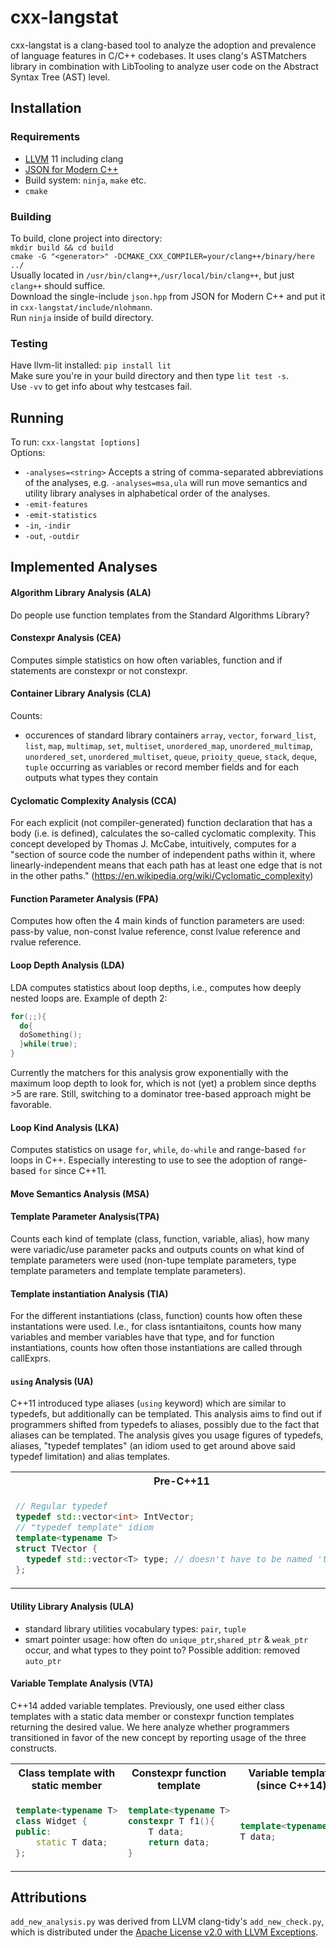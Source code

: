 # cxx-langstat

cxx-langstat is a clang-based tool to analyze the adoption and prevalence of language features in C/C++ codebases.
It uses clang's ASTMatchers library in combination with LibTooling to analyze user code on the Abstract Syntax Tree (AST) level.

## Installation
### Requirements
- [LLVM](http://llvm.org) 11 including clang
- [JSON for Modern C++](https://github.com/nlohmann/json)
- Build system: `ninja`, `make` etc.
- `cmake`
### Building
To build, clone project into directory:  
`mkdir build && cd build`  
`cmake -G "<generator>" -DCMAKE_CXX_COMPILER=your/clang++/binary/here ../`  
Usually located in `/usr/bin/clang++`,`/usr/local/bin/clang++`, but just `clang++` should suffice. \
Download the single-include `json.hpp` from JSON for Modern C++ and put it in `cxx-langstat/include/nlohmann`. \
Run `ninja` inside of build directory.
### Testing
Have llvm-lit installed: `pip install lit` \
Make sure you're in your build directory and then type `lit test -s`. \
Use `-vv` to get info about why testcases fail.
## Running
To run:  ` cxx-langstat [options] `  
Options:
- `-analyses=<string>` Accepts a string of comma-separated abbreviations of the analyses, e.g. `-analyses=msa,ula` will run move semantics and utility library analyses in alphabetical order of the analyses.
- `-emit-features`
- `-emit-statistics`
- `-in`, `-indir`
- `-out`, `-outdir`



## Implemented Analyses
#### Algorithm Library Analysis (ALA)
Do people use function templates from the Standard Algorithms Library?
#### Constexpr Analysis (CEA)
Computes simple statistics on how often variables, function and if statements are constexpr or not constexpr.
#### Container Library Analysis (CLA)
Counts:
- occurences of standard library containers `array`, `vector`, `forward_list`, `list`, `map`, `multimap`, `set`, `multiset`, `unordered_map`, `unordered_multimap`, `unordered_set`, `unordered_multiset`, `queue`, `prioity_queue`, `stack`, `deque`, `tuple` occurring as variables or record member fields and for each outputs what types they contain
#### Cyclomatic Complexity Analysis (CCA)
For each explicit (not compiler-generated) function declaration that has a body (i.e. is defined), calculates the so-called cyclomatic complexity. This concept developed by Thomas J. McCabe, intuitively, computes for a "section of source code the number of independent paths within it, where linearly-independent means that each path has at least one edge that is not in the other paths." (https://en.wikipedia.org/wiki/Cyclomatic_complexity)
#### Function Parameter Analysis (FPA)
Computes how often the 4 main kinds of function parameters are used: pass-by value, non-const lvalue reference, const lvalue reference and rvalue reference.
#### Loop Depth Analysis (LDA)
LDA computes statistics about loop depths, i.e., computes how deeply nested loops are. Example of depth 2:
```c++
for(;;){
  do{
  doSomething();
  }while(true);
}
```
Currently the matchers for this analysis grow exponentially with the maximum loop depth to look for, which is not (yet) a problem since depths >5 are rare. Still, switching to a dominator tree-based approach might be favorable.
#### Loop Kind Analysis (LKA)
Computes statistics on usage `for`, `while`, `do-while` and range-based `for` loops in C++. Especially interesting to use to see the adoption of range-based `for` since C++11.
#### Move Semantics Analysis (MSA)
#### Template Parameter Analysis(TPA)
Counts each kind of template (class, function, variable, alias), how many were variadic/use parameter packs and outputs counts on what kind of template parameters were used (non-tupe template parameters, type template parameters and template template parameters).
#### Template instantiation Analysis (TIA)
For the different instantiations (class, function) counts how often these instantations were used. I.e., for class isntantiaitons, counts how many variables and member variables have that type, and for function instantiations, counts how often those instantiations are called through callExprs.
#### `using` Analysis (UA)
C++11 introduced type aliases (`using` keyword) which are similar to typedefs, but additionally can be templated. This analysis aims to find out if programmers shifted from typedefs to aliases, possibly due to the fact that aliases can be templated. The analysis gives you usage figures of typedefs, aliases, "typedef templates" (an idiom used to get around above said typedef limitation) and alias templates.
<table>
<tr>
<th> Pre-C++11 </th>
<th> Alias </th>
</tr>
<tr>
<td>

  ```c++
  // Regular typedef
  typedef std::vector<int> IntVector;
  // "typedef template" idiom
  template<typename T>
  struct TVector {
    typedef std::vector<T> type; // doesn't have to be named 'type'
  };
  ```
</td>
<td>

  ```c++
 // alias
 using IntVector = std::vector<int>;
 // alias template
 template<typename T>
 using TVector = std::vector<T>;
  ```
</td>
</tr>
</table>

#### Utility Library Analysis (ULA)
- standard library utilities vocabulary types: `pair`, `tuple`
- smart pointer usage: how often do `unique_ptr`,`shared_ptr` & `weak_ptr` occur, and what types to they point to? Possible addition: removed `auto_ptr`

#### Variable Template Analysis (VTA)
C++14 added variable templates. Previously, one used either class templates with a static data member or constexpr function templates returning the desired value. We here analyze whether programmers transitioned in favor of the new concept by reporting usage of the three constructs.
<table>
<tr>
<th> Class template with static member </th>
<th> Constexpr function template </th>
<th> Variable template (since C++14) </th>
</tr>
<tr>
<td>

  ```c++
  template<typename T>
  class Widget {
  public:
      static T data;
  };
  ```
</td>
<td>

  ```c++
  template<typename T>
  constexpr T f1(){
      T data;
      return data;
  }
  ```
</td>

<td>

  ```c++
  template<typename T>
  T data;
  ```
</td>
</tr>
</table>

## Attributions
`add_new_analysis.py` was derived from LLVM clang-tidy's `add_new_check.py`, which is distributed under the [Apache License v2.0 with LLVM Exceptions](https://llvm.org/LICENSE.txt).
